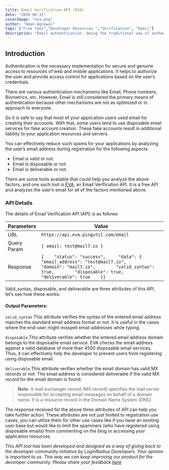 ```yaml
---
title: Email Verification API (EVA)
date: "2020-08-31"
coverImage: "eva.png"
author: "Aman Agrawal"
tags: ["Free tool","Developer Resources ","Verification", "Email"]
description: "Email authentication, being the traditional way of authentication and used most widely. Increase in the spams has also increased the disposable email registrations. To reduce and identify such unwanted users, EVA(Email Verification API) is the tool, developed by LoginRadius developers."
---
```


## Introduction

Authentication is the necessary implementation for secure and genuine access to resources of web and mobile applications. It helps to authorize the user and provide access control for applications based on the user’s credentials. 

There are various authentication mechanisms like Email, Phone numbers, Biometrics, etc. However, Email is still considered the primary means of authentication because other mechanisms are not as optimized or in approach to everyone. 

So it is safe to say that most of your application users used email for creating their accounts. With that, some users tend to use disposable email services for fake account creation. These fake accounts result in additional liability to your application resources and servers.

You can effectively reduce such spams for your applications by analyzing the user’s email address during registration for the following aspects:

- Email is valid or not.
- Email is disposable or not.
- Email is deliverable or not.

There are some tools available that could help you analyze the above factors, and one such tool is [EVA](https://eva.pingutil.com), an Email Verification API. It is a free API and analyzes the user’s email for all of the factors mentioned above. 

### API Details

The details of Email Verification API (API) is as follows:

| Parameters  | Value  | 
|---|---|
| URL | `https://api.eva.pingutil.com/email`|
|Query Param | ```{ email: test@mail7.io }```| 
| Response |  `{    "status": "success",     "data": {        "email_address": "test@mail7.io",        "domain": "mail7.io",        "valid_syntax": true,        "disposable": true,        "deliverable": true    }}`|

Valid_syntax, disposable, and deliverable are three attributes of this API, let’s see how these works:

#### Output Parameters:
`valid_syntax`
This attribute verifies the syntax of the entered email address matches the standard email address format or not. It is useful in the cases where the end-user might misspell email addresses while typing.

`disposable`
This attribute verifies whether the entered email address domain belongs to the disposable email service. EVA checks the email address against a valid database of more than 4500 disposable email services. Thus, it can effectively help the developer to prevent users from registering using disposable email.

`deliverable`
This attribute verifies whether the email domain has valid MX records or not. The email address is considered deliverable if the valid MX record for the email domain is found.

 > **Note**: A mail exchanger record (MX record) specifies the mail server responsible for accepting email messages on behalf of a domain name. It is a resource record in the Domain Name System (DNS). 

The response received for the above three attributes of API can help you take further action. These attributes are not just limited to registration use cases, you can utilize them for other use cases like if you have an existing user base but would like to limit the spammers (who have registered using disposable emails) from commenting on the blog or accessing your application resources.

*This API tool has been developed and designed as a way of giving back to the developer community initiative by LoginRadius Developers. Your opinion is important to us. This way we can keep improving our product for the developer community. Please share your feedback [here](https://docs.google.com/forms/d/e/1FAIpQLSfa76A9ES0wvIF0_I7ebLAFugVhhDKB7em-WPbMjHPj1w7mOw/viewform)*